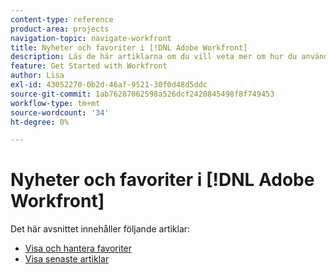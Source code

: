 ```yaml
---
content-type: reference
product-area: projects
navigation-topic: navigate-workfront
title: Nyheter och favoriter i [!DNL Adobe Workfront]
description: Läs de här artiklarna om du vill veta mer om hur du använder favoriter och de senaste versionerna i Workfront.
feature: Get Started with Workfront
author: Lisa
exl-id: 43052270-0b2d-46af-9521-30f0d48d5ddc
source-git-commit: 1ab76287062598a526dcf2420845498f8f749453
workflow-type: tm+mt
source-wordcount: '34'
ht-degree: 0%

---
```


# Nyheter och favoriter i [!DNL Adobe Workfront]

Det här avsnittet innehåller följande artiklar:

* [Visa och hantera favoriter](../../../workfront-basics/navigate-workfront/recent-and-favorites/view-and-manage-favorites.md)
* [Visa senaste artiklar](../../../workfront-basics/navigate-workfront/recent-and-favorites/view-recent-items.md)
